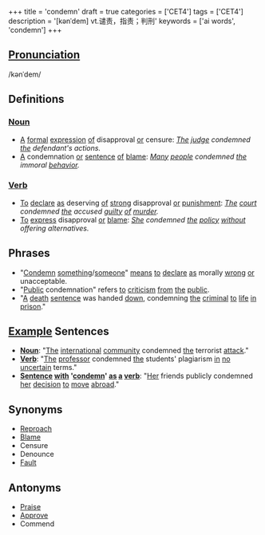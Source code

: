 +++
title = 'condemn'
draft = true
categories = ['CET4']
tags = ['CET4']
description = '[kənˈdem] vt.谴责，指责；判刑'
keywords = ['ai words', 'condemn']
+++

## [Pronunciation](/post/pronunciation/)
/kənˈdem/

## Definitions
### [Noun](/post/noun/)
- [A](/post/a/) [formal](/post/formal/) [expression](/post/expression/) [of](/post/of/) disapproval [or](/post/or/) censure: *[The](/post/the/) [judge](/post/judge/) condemned [the](/post/the/) defendant's actions.*
- [A](/post/a/) condemnation [or](/post/or/) [sentence](/post/sentence/) [of](/post/of/) [blame](/post/blame/): *[Many](/post/many/) [people](/post/people/) condemned [the](/post/the/) immoral [behavior](/post/behavior/).*

### [Verb](/post/verb/)
- [To](/post/to/) [declare](/post/declare/) [as](/post/as/) deserving [of](/post/of/) [strong](/post/strong/) disapproval [or](/post/or/) [punishment](/post/punishment/): *[The](/post/the/) [court](/post/court/) condemned [the](/post/the/) accused [guilty](/post/guilty/) [of](/post/of/) [murder](/post/murder/).*
- [To](/post/to/) [express](/post/express/) disapproval [or](/post/or/) [blame](/post/blame/): *[She](/post/she/) condemned [the](/post/the/) [policy](/post/policy/) [without](/post/without/) offering alternatives.*

## Phrases
- "[Condemn](/post/condemn/) [something](/post/something/)/[someone](/post/someone/)" [means](/post/means/) [to](/post/to/) [declare](/post/declare/) [as](/post/as/) morally [wrong](/post/wrong/) [or](/post/or/) unacceptable.
- "[Public](/post/public/) condemnation" refers [to](/post/to/) [criticism](/post/criticism/) [from](/post/from/) [the](/post/the/) [public](/post/public/).
- "[A](/post/a/) [death](/post/death/) [sentence](/post/sentence/) was handed [down](/post/down/), condemning [the](/post/the/) [criminal](/post/criminal/) [to](/post/to/) [life](/post/life/) [in](/post/in/) [prison](/post/prison/)."

## [Example](/post/example/) Sentences
- **[Noun](/post/noun/)**: "[The](/post/the/) [international](/post/international/) [community](/post/community/) condemned [the](/post/the/) terrorist [attack](/post/attack/)."
- **[Verb](/post/verb/)**: "[The](/post/the/) [professor](/post/professor/) condemned [the](/post/the/) students' plagiarism [in](/post/in/) [no](/post/no/) [uncertain](/post/uncertain/) terms."
- **[Sentence](/post/sentence/) [with](/post/with/) '[condemn](/post/condemn/)' [as](/post/as/) [a](/post/a/) [verb](/post/verb/)**: "[Her](/post/her/) friends publicly condemned [her](/post/her/) [decision](/post/decision/) [to](/post/to/) [move](/post/move/) [abroad](/post/abroad/)."

## Synonyms
- [Reproach](/post/reproach/)
- [Blame](/post/blame/)
- Censure
- Denounce
- [Fault](/post/fault/)

## Antonyms
- [Praise](/post/praise/)
- [Approve](/post/approve/)
- Commend
